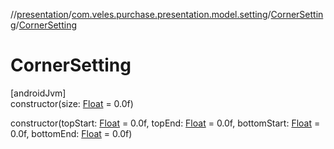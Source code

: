 //[presentation](../../../index.md)/[com.veles.purchase.presentation.model.setting](../index.md)/[CornerSetting](index.md)/[CornerSetting](-corner-setting.md)

# CornerSetting

[androidJvm]\
constructor(size: [Float](https://kotlinlang.org/api/latest/jvm/stdlib/kotlin/-float/index.html) = 0.0f)

constructor(topStart: [Float](https://kotlinlang.org/api/latest/jvm/stdlib/kotlin/-float/index.html) = 0.0f, topEnd: [Float](https://kotlinlang.org/api/latest/jvm/stdlib/kotlin/-float/index.html) = 0.0f, bottomStart: [Float](https://kotlinlang.org/api/latest/jvm/stdlib/kotlin/-float/index.html) = 0.0f, bottomEnd: [Float](https://kotlinlang.org/api/latest/jvm/stdlib/kotlin/-float/index.html) = 0.0f)
